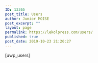 ```yaml
---
ID: 13365
post_title: Users
author: Junior MOISE
post_excerpt: ""
layout: page
permalink: https://lekolpress.com/users/
published: true
post_date: 2019-10-23 21:20:27
---
```

[uwp_users]